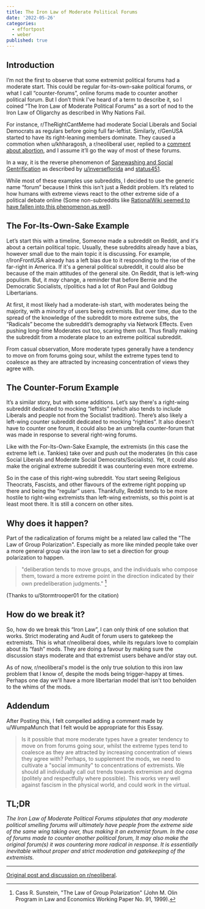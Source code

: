 ```yaml
---
title: The Iron Law of Moderate Political Forums
date: '2022-05-26'
categories:
  - effortpost
  - weber
published: true
---
```


## Introduction

I’m not the first to observe that some extremist political forums had a moderate start. This could be regular for-its-own-sake political forums, or what I call “counter-forums”, online forums made to counter another political forum. But I don’t think I’ve heard of a term to describe it, so I coined “The Iron Law of Moderate Political Forums” as a sort of nod to the Iron Law of Oligarchy as described in Why Nations Fail.

For instance, r/TheRightCantMeme had moderate Social Liberals and Social Democrats as regulars before going full far-leftist. Similarly, r/GenUSA started to have its right-leaning members dominate. They caused a commotion when u/khharagosh, a r/neoliberal user, replied to a [comment about abortion](src/lib/images/notebook/genusa_khharagosh.jpg), and I assume it’ll go the way of most of these forums.

In a way, it is the reverse phenomenon of [Sanewashing and Social Gentrification](https://tracingwoodgrains.medium.com/r-antiwork-a-tragedy-of-sanewashing-and-social-gentrification-56298af1c1a7) as described by [u/inverseflorida](https://reddit.com/r/neoliberal/comments/js84tu/how_did_defund_the_police_stop_meaning_defund_the/) and [status451](https://status451.com/2016/09/15/social-gentrification/).

While most of these examples use subreddits, I decided to use the generic name “forum” because I think this isn’t just a Reddit problem. It’s related to how humans with extreme views react to the other extreme side of a political debate online (Some non-subreddits like [RationalWiki seemed to have fallen into this phenomenon as well](src/lib/images/notebook/rationalwiki_joebiden.png)).

## The For-Its-Own-Sake Example

Let’s start this with a timeline, Someone made a subreddit on Reddit, and it's about a certain political topic. Usually, these subreddits already have a bias, however small due to the main topic it is discussing. For example, r/IronFrontUSA already has a left bias due to it responding to the rise of the far-right in America. If it's a general political subreddit, it could also be because of the main attitudes of the general site. On Reddit, that is left-wing populism. But, it _may_ change, a reminder that before Bernie and the Democratic Socialists, r/politics had a lot of Ron Paul and Goldbug Libertarians.

At first, it most likely had a moderate-ish start, with moderates being the majority, with a minority of users being extremists. But over time, due to the spread of the knowledge of the subreddit to more extreme subs, the “Radicals” become the subreddit’s demography via Network Effects. Even pushing long-time Moderates out too, scaring them out. Thus finally making the subreddit from a moderate place to an extreme political subreddit.

From casual observation, More moderate types generally have a tendency to move on from forums going sour, whilst the extreme types tend to coalesce as they are attracted by increasing concentration of views they agree with.

## The Counter-Forum Example

It’s a similar story, but with some additions. Let’s say there's a right-wing subreddit dedicated to mocking “leftists” (which also tends to include Liberals and people not from the Socialist tradition). There’s also likely a left-wing counter subreddit dedicated to mocking “righties”. It also doesn’t have to counter one forum, it could also be an umbrella counter-forum that was made in response to several right-wing forums.

Like with the For-Its-Own-Sake Example, the extremists (in this case the extreme left i.e. Tankies) take over and push out the moderates (in this case Social Liberals and Moderate Social Democrats/Socialists). Yet, it could also make the original extreme subreddit it was countering even more extreme.

So in the case of this right-wing subreddit. You start seeing Religious Theocrats, Fascists, and other flavours of the extreme right popping up there and being the “regular” users. Thankfully, Reddit tends to be more hostile to right-wing extremists than left-wing extremists, so this point is at least moot there. It is still a concern on other sites.

## Why does it happen?

Part of the radicalization of forums might be a related law called the "The Law of Group Polarization". Especially as more like minded people take over a more general group via the iron law to set a direction for group polarization to happen.

> "deliberation tends to move groups, and the individuals who compose them, toward a more extreme point in the direction indicated by their own predeliberation judgments." [^1]

(Thanks to u/Stormtrooper01 for the citation)

## How do we break it?

So, how do we break this “Iron Law”, I can only think of one solution that works. Strict moderating and Audit of forum users to gatekeep the extremists. This is what r/neoliberal does, while its regulars love to complain about its “fash” mods. They are doing a favour by making sure the discussion stays moderate and that extremist users behave and/or stay out.

As of now, r/neoliberal's model is the only true solution to this iron law problem that I know of, despite the mods being trigger-happy at times. Perhaps one day we'll have a more libertarian model that isn't too beholden to the whims of the mods.

## Addendum

After Posting this, I felt compelled adding a comment made by u/WumpaMunch that I felt would be appropriate for this Essay.

> Is it possible that more moderate types have a greater tendency to move on from forums going sour, whilst the extreme types tend to coalesce as they are attracted by increasing concentration of views they agree with?
> Perhaps, to supplement the mods, we need to cultivate a "social immunity" to concentrations of extremists. We should all individually call out trends towards extremism and dogma (politely and respectfully where possible). This works very well against fascism in the physical world, and could work in the virtual.

## TL;DR

_The Iron Law of Moderate Political Forums stipulates that any moderate political smelling forums will ultimately have people from the extreme side of the same wing taking over, thus making it an extremist forum. In the case of forums made to counter another political forum, It may also make the original forum(s) it was countering more radical in response. It is essentially inevitable without proper and strict moderation and gatekeeping of the extremists._

---

[Original post and discussion on r/neoliberal](https://www.reddit.com/r/neoliberal/comments/uy2w1m/the_iron_law_of_moderate_political_forums_an/).

[^1]: Cass R. Sunstein, "The Law of Group Polarization" (John M. Olin Program in Law and Economics Working Paper No. 91, 1999).
